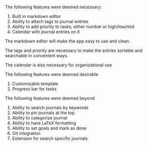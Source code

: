 The following features were deemed necessary:
1. Built in markdown editor
2. Ability to attach tags to journal entries
3. Ability to add priority to tasks, either number or high/low/mid
4. Calendar with journal entries on it

The markdown editor will make the app easy to use and clean.

The tags and priority are necessary to make the entries sortable and searchable in convenient ways.

The calendar is also necessary for organizational use <br>

The following features were deemed desirable
1. Customizable template
2. Progress bar for tasks

The following features were deemed beyond
1. Ability to search journals by keywords
2. Ability to pin journals at the top
3. Ability to categorize journal
4. Ability to have LaTeX formatting
5. Ability to set goals and mark as done
6. Git integration
7. Extension for search specific journals
